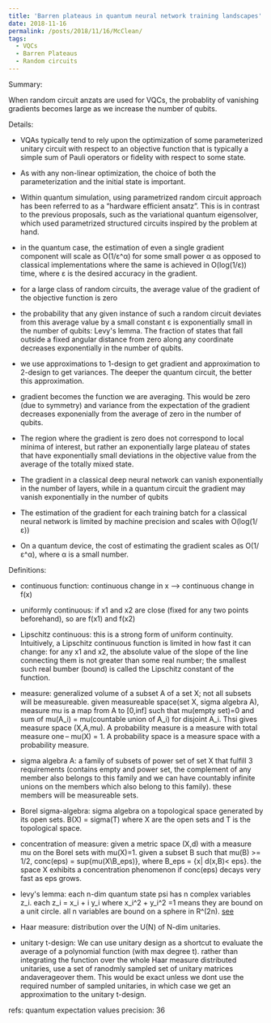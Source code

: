 ```yaml
---
title: 'Barren plateaus in quantum neural network training landscapes'
date: 2018-11-16
permalink: /posts/2018/11/16/McClean/
tags:
  - VQCs
  - Barren Plateaus
  - Random circuits
---
```


Summary: 
 
When random circuit anzats are used for VQCs, the probablity of vanishing gradients becomes large as we increase the number of qubits. 

Details:

* VQAs typically tend to rely upon the optimization of some parameterized unitary circuit with respect to an objective function that is typically a simple sum of Pauli operators or fidelity with respect to some state.

* As with any non-linear optimization, the choice of both the parameterization and the initial state is important.

* Within quantum simulation, using parametrized random circuit approach has been referred to as a “hardware efficient ansatz”. This is in contrast to the previous proposals, such as the variational quantum eigensolver, which used parametrized structured circuits inspired by the problem at hand.

* in the quantum case, the estimation of even a single gradient component will scale as O(1/ε^α) for some small power α as opposed to classical implementations where the same is achieved in O(log(1/ε)) time, where ε is the desired accuracy in the gradient.

* for a large class of random circuits, the average value of the gradient of the objective function is zero

* the probability that any given instance of such a random circuit deviates from this average value by a small constant ε is exponentially small in the number of qubits: Levy's lemma. The fraction of states that fall outside a fixed angular distance from zero along any coordinate decreases exponentially in the number of qubits.

* we use approximations to 1-design to get gradient and approximation to 2-design to get variances. The deeper the quantum circuit, the better this approximation.

* gradient becomes the function we are averaging. This would be zero (due to symmetry) and variance from the expectation of the gradient decreases exponenially from the average of zero in the number of qubits. 

* The region where the gradient is zero does not correspond to local minima of interest, but rather an exponentially large plateau of states that have exponentially
small deviations in the objective value from the average of the totally mixed state.

* The gradient in a classical deep neural network can vanish exponentially in the number of layers, while in a quantum circuit the gradient may vanish exponentially in the number of qubits

* The estimation of the gradient for each training batch for a classical neural network is limited by machine precision and scales with O(log(1/ε))

* On a quantum device, the cost of estimating the gradient scales as O(1/ε^α), where α is a small number. 



Definitions:

* continuous function: continuous change in x --> continuous change in f(x) 
 
* uniformly continuous: if x1 and x2 are close (fixed for any two points beforehand), so are f(x1) and f(x2) 

* Lipschitz continuous: this is a strong form of uniform continuity. Intuitively, a Lipschitz continuous function is limited in how fast it can change: for any x1 and x2, the absolute value of the slope of the line connecting them is not greater than some real number; the smallest such real bumber (bound) is called the Lipschitz constant of the function.

* measure: generalized volume of a subset A of a set X; not all subsets will be measureable. given measureable space(set X, sigma algebra A), measure mu is a map from A to [0,inf] such that mu(empty set)=0 and sum of mu(A_i) = mu(countable union of A_i) for disjoint A_i. Thsi gives measure space (X,A,mu). A probability measure is a measure with total measure one – mu(X) = 1. A probability space is a measure space with a probability measure.

* sigma algebra A: a family of subsets of power set of set X that fulfill 3 requirements (contains empty and power set, the complement of any member also belongs to this family and we can have countably infinite unions on the members which also belong to this family). these members will be measureable sets. 

* Borel sigma-algebra: sigma algebra on a topological space generated by its open sets. B(X) = sigma(T) where X are the open sets and T is the topological space. 

* concentration of measure: given a metric space (X,d) with a measure mu on the Borel sets with mu(X)=1. given a subset B such that mu(B) >= 1/2, conc(eps) = sup{mu(X\B_eps)}, where B_eps = {x| d(x,B)< eps}. the space X exhibits a concentration phenomenon if conc(eps) decays very fast as eps grows. 

* levy's lemma: each n-dim quantum state psi has n complex variables z_i. each z_i = x_i + i y_i where x_i^2 + y_i^2 =1 means they are bound on a unit circle. all n variables are bound on a sphere in R^(2n). [see](https://citeseerx.ist.psu.edu/viewdoc/download?doi=10.1.1.679.2560&rep=rep1&type=pdf)

* Haar measure: distribution over the U(N) of N-dim unitaries. 

* unitary t-design: We can use unitary design as a shortcut to evaluate the average of a polynomial function (with max degree t). rather than integrating the function over the whole Haar measure distributed unitaries, use a set of ranodmly sampled set of unitary matrices andaverageover them. This would be exact unless we dont use the required number of sampled unitaries, in  which case we get an approximation to the unitary t-design.  


refs: 
quantum expectation values precision: 36

